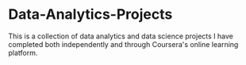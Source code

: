 # Data-Analytics-Projects

This is a collection of data analytics and data science projects I have completed both independently and through Coursera's online learning platform.
